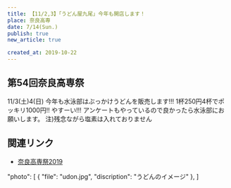 ```yaml
---
title: 【11/2,3】「うどん屋九尾」今年も開店します！
place: 奈良高専
date: 7/14(Sun.)
publish: true
new_article: true

created_at: 2019-10-22
---
```


## 第54回奈良高専祭

11/3(土)4(日)
今年も水泳部はぶっかけうどんを販売します!!!
1杯250円4杯でポッキリ1000円!!
やすーい!!!
アンケートもやっているので良かったら水泳部にお願いします。
注)残念ながら塩素は入れておりません

## 関連リンク

- [奈良高専祭2019](https://www.nara-k.ac.jp/kousensai/)

 "photo": [
    {
      "file": "udon.jpg",
      "discription": "うどんのイメージ"
    },
  ]
